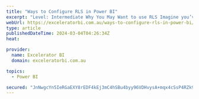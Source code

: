 ```yaml
---
title: "Ways to Configure RLS in Power BI"
excerpt: "Level: Intermediate Why You May Want to use RLS Imagine you’ve just built a Power BI report filled with sensitive financial data. You want to start to share this data across the organisation but not everyone is allowed to see everything.  The CFO should be allowed to see everything, but [...]Read More"
webUrl: https://exceleratorbi.com.au/ways-to-configure-rls-in-power-bi/
type: article
publishedDateTime: 2024-03-04T04:26:34Z
heat: 

provider:
  name: Excelerator BI
  domain: exceleratorbi.com.au

topics:
  - Power BI

secured: "JnNwgcYn5IeRGaEXY8rEDF4kEj3mC4hSBu4byy96VDHvysA+mqx4cSsP4RZk9lRWc+Sup/bEhTMK/Hn9d7GGxiR/tTdvsefsK+JsVgTyFTVjf4ecmPM/v4Y3Vgiw0+mrO9cu32PRmMDqwENPzdBOh2DUcw5Y6O4WOOwNVo7Jur48VvpPAb2OSVluSBcKB734MPsPWeKZJ0KcMh9p5Bd5vq4ZNtdvCo1YGf1/zj+vUF6L6D9sbCxCtjiuKPNiQCYDfgHv/8Xdo9P76115Tl/KupU7o0KjJW5E9+s5eT+34EqtwbAMw7BkItIVAdWV6lKoqxhpbtgJIffVUy7l+YPGAVLNA+YMZENfT5QqIls3cAI=;HxJfj8Aph9uEU20p3jD6Dg=="
---
```


